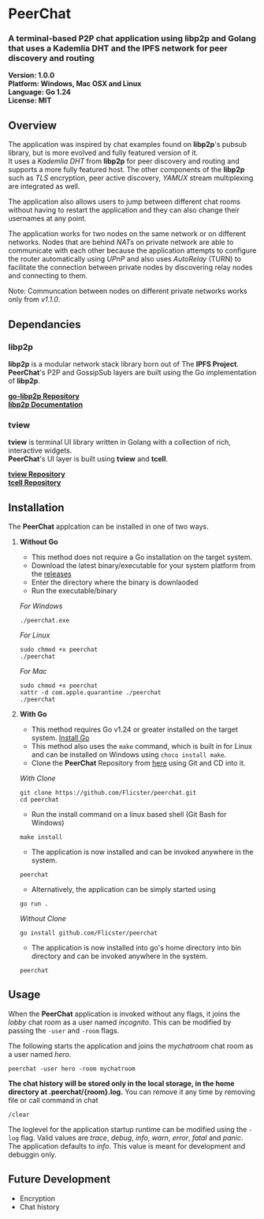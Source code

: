 # PeerChat
### A terminal-based P2P chat application using libp2p and Golang that uses a Kademlia DHT and the IPFS network for peer discovery and routing

**Version: 1.0.0**  
**Platform: Windows, Mac OSX and Linux**  
**Language: Go 1.24**   
**License: MIT**

## Overview
The application was inspired by chat examples found on **libp2p**'s pubsub library, but is more evolved and fully featured version of it.   
It uses a *Kademlia DHT* from **libp2p** for peer discovery and routing and supports a more fully featured host. The other components of the **libp2p** such as *TLS* encryption, peer active discovery, *YAMUX* stream multiplexing are integrated as well. 

The application also allows users to jump between different chat rooms without having to restart the application and they can also change their usernames at any point.

The application works for two nodes on the same network or on different networks. Nodes that are behind *NAT*s on private network are able to communicate with each other because the application attempts to configure the router automatically using *UPnP* and also uses *AutoRelay* (TURN) to facilitate the connection between private nodes by discovering relay nodes and connecting to them.

Note: Communcation between nodes on different private networks works only from *v1.1.0*.

## Dependancies
### libp2p
**libp2p** is a modular network stack library born out of The **IPFS Project**.   
**PeerChat**'s P2P and GossipSub layers are built using the Go implementation of **libp2p**.

[**go-libp2p Repository**](https://github.com/libp2p/go-libp2p)  
[**libp2p Documentation**](https://docs.libp2p.io/)  

### tview
**tview** is terminal UI library written in Golang with a collection of rich, interactive widgets.   
**PeerChat**'s UI layer is built using **tview** and **tcell**.

[**tview Repository**](https://github.com/rivo/tview)  
[**tcell Repository**](https://github.com/gdamore/tcell)  

## Installation
The **PeerChat** applcation can be installed in one of two ways.  
1. **Without Go**
    - This method does not require a Go installation on the target system.
    - Download the latest binary/executable for your system platform from the [releases](https://github.com/Flicster/peerchat/releases)
    - Enter the directory where the binary is downlaoded 
    - Run the executable/binary  

    *For Windows*
    ```
    ./peerchat.exe
    ```
    *For Linux*
    ```
    sudo chmod +x peerchat
    ./peerchat
    ```
    *For Mac*
    ```
    sudo chmod +x peerchat
    xattr -d com.apple.quarantine ./peerchat
    ./peerchat
    ```

2. **With Go**
    - This method requires Go v1.24 or greater installed on the target system. [Install Go](https://golang.org/doc/install)
    - This method also uses the ``make`` command, which is built in for Linux and can be installed on Windows using ``choco install make``.
    - Clone the **PeerChat** Repository from [here](https://github.com/Flicster/peerchat) using Git and CD into it.

    *With Clone*
    ```
    git clone https://github.com/Flicster/peerchat.git 
    cd peerchat
    ```
    - Run the install command on a linux based shell (Git Bash for Windows)
    ```
    make install
    ```
    - The application is now installed and can be invoked anywhere in the system.
    ```
    peerchat
    ```
    - Alternatively, the application can be simply started using
    ```
    go run .
    ```
    *Without Clone*
    ```
    go install github.com/Flicster/peerchat
    ```
    - The application is now installed into go's home directory into bin directory and can be invoked anywhere in the system.
    ```
    peerchat

## Usage
When the **PeerChat** application is invoked without any flags, it joins the *lobby* chat room as a user named *incognito*. This can be modified by passing the ``-user`` and ``-room`` flags.

The following starts the application and joins the *mychatroom* chat room as a user named *hero*.
```
peerchat -user hero -room mychatroom
```

**The chat history will be stored only in the local storage, in the home directory at .peerchat/{room}.log.**
You can remove it any time by removing file or call command in chat
```
/clear
```

The loglevel for the application startup runtime can be modified using the ``-log`` flag. Valid values are *trace*, *debug*, *info*, *warn*, *error*, *fatal* and *panic*. The application defaults to *info*. This value is meant for development and debuggin only.

## Future Development
- Encryption
- Chat history
